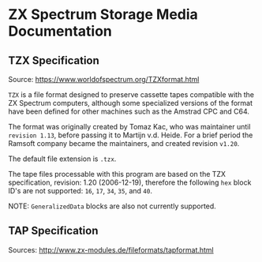 # ZX Spectrum Storage Media Documentation


## TZX Specification

Source: https://www.worldofspectrum.org/TZXformat.html

`TZX` is a file format designed to preserve cassette tapes compatible with the
ZX Spectrum computers, although some specialized versions of the format have
been defined for other machines such as the Amstrad CPC and C64.

The format was originally created by Tomaz Kac, who was maintainer until
`revision 1.13`, before passing it to Martijn v.d. Heide. For a brief period
the Ramsoft company became the maintainers, and created revision `v1.20`.

The default file extension is `.tzx`.

The tape files processable with this program are based on the TZX specification,
revision: 1.20 (2006-12-19), therefore the following `hex` block ID's are not
supported: `16`, `17`, `34`, `35`, and `40`.

NOTE: `GeneralizedData` blocks are also not currently supported.


## TAP Specification

Sources: http://www.zx-modules.de/fileformats/tapformat.html
